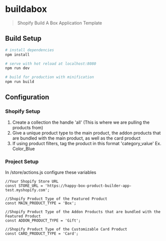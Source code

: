 # buildabox

> Shopify Build A Box Application Template

## Build Setup

``` bash
# install dependencies
npm install

# serve with hot reload at localhost:8080
npm run dev

# build for production with minification
npm run build
```

## Configuration
### Shopify Setup

 1. Create a collection the handle 'all' (This is where we are pulling the products from)
 2. Give a unique product type to the main product, the addon products that are bundled with the main product, as well as the card product
 3. If using product filters, tag the product in this format 'category_value' Ex. Color_Blue

### Project Setup
In /store/actions.js configure these variables
```
//Your Shopify Store URL
const STORE_URL = 'https://happy-box-product-builder-app-test.myshopify.com';

//Shopify Product Type of the Featured Product
const MAIN_PRODUCT_TYPE = 'Box';

//Shopify Product Type of the Addon Products that are bundled with the Featured Product
const ADDON_PRODUCT_TYPE = 'Gift'; 

//Shopify Product Type of the Customizable Card Product
const CARD_PRODUCT_TYPE = 'Card';
```
